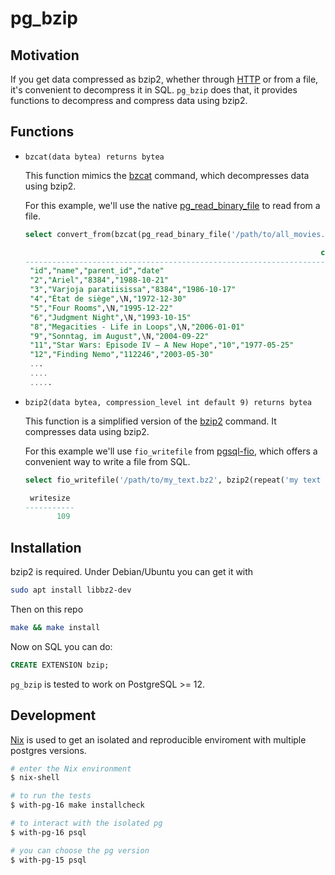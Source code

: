 # pg_bzip

## Motivation

If you get data compressed as bzip2, whether through [HTTP](https://github.com/pramsey/pgsql-http) or from a file, it's convenient to decompress it in SQL.
`pg_bzip` does that, it provides functions to decompress and compress data using bzip2.

## Functions

- `bzcat(data bytea) returns bytea`

  This function mimics the [bzcat](https://linux.die.net/man/1/bzcat) command, which decompresses data using bzip2.

  For this example, we'll use the native [pg_read_binary_file](https://pgpedia.info/p/pg_read_binary_file.html) to read from a file.

  ```sql
  select convert_from(bzcat(pg_read_binary_file('/path/to/all_movies.csv.bz2')), 'utf8') as contents;

                                                                    contents
  --------------------------------------------------------------------------------------------------------------------------------------------
   "id","name","parent_id","date"                                                                                                            +
   "2","Ariel","8384","1988-10-21"                                                                                                           +
   "3","Varjoja paratiisissa","8384","1986-10-17"                                                                                            +
   "4","État de siège",\N,"1972-12-30"                                                                                                       +
   "5","Four Rooms",\N,"1995-12-22"                                                                                                          +
   "6","Judgment Night",\N,"1993-10-15"                                                                                                      +
   "8","Megacities - Life in Loops",\N,"2006-01-01"                                                                                          +
   "9","Sonntag, im August",\N,"2004-09-22"                                                                                                  +
   "11","Star Wars: Episode IV – A New Hope","10","1977-05-25"                                                                               +
   "12","Finding Nemo","112246","2003-05-30"                                                                                                 +
   ...
   ....
   .....
  ```

- `bzip2(data bytea, compression_level int default 9) returns bytea`

  This function is a simplified version of the [bzip2](https://linux.die.net/man/1/bzip2) command. It compresses data using bzip2.

  For this example we'll use `fio_writefile` from [pgsql-fio](https://github.com/csimsek/pgsql-fio), which offers a convenient way to write a file from SQL.

  ```sql
  select fio_writefile('/path/to/my_text.bz2', bzip2(repeat('my text to be compressed', 1000)::bytea)) as writesize;

   writesize
  -----------
         109
  ```

## Installation

bzip2 is required. Under Debian/Ubuntu you can get it with

```bash
sudo apt install libbz2-dev
```

Then on this repo

```bash
make && make install
```

Now on SQL you can do:

```sql
CREATE EXTENSION bzip;
```

`pg_bzip` is tested to work on PostgreSQL >= 12.

## Development

[Nix](https://nixos.org/download.html) is used to get an isolated and reproducible enviroment with multiple postgres versions.

```bash
# enter the Nix environment
$ nix-shell

# to run the tests
$ with-pg-16 make installcheck

# to interact with the isolated pg
$ with-pg-16 psql

# you can choose the pg version
$ with-pg-15 psql
```
